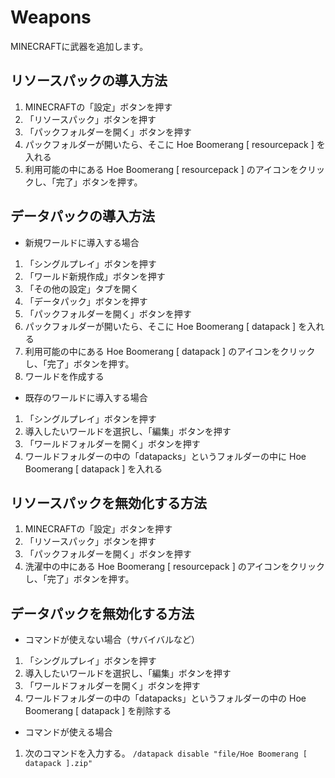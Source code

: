 # Weapons
MINECRAFTに武器を追加します。

## リソースパックの導入方法

1. MINECRAFTの「設定」ボタンを押す
2. 「リソースパック」ボタンを押す
3. 「パックフォルダーを開く」ボタンを押す
4. パックフォルダーが開いたら、そこに Hoe Boomerang [ resourcepack ] を入れる
5. 利用可能の中にある Hoe Boomerang [ resourcepack ] のアイコンをクリックし、「完了」ボタンを押す。

## データパックの導入方法

- 新規ワールドに導入する場合
1. 「シングルプレイ」ボタンを押す
2. 「ワールド新規作成」ボタンを押す
3. 「その他の設定」タブを開く
4. 「データパック」ボタンを押す
5. 「パックフォルダーを開く」ボタンを押す
6. パックフォルダーが開いたら、そこに Hoe Boomerang [ datapack ] を入れる
7. 利用可能の中にある Hoe Boomerang [ datapack ] のアイコンをクリックし、「完了」ボタンを押す。
8. ワールドを作成する

- 既存のワールドに導入する場合
1. 「シングルプレイ」ボタンを押す
2. 導入したいワールドを選択し、「編集」ボタンを押す
3. 「ワールドフォルダーを開く」ボタンを押す
4. ワールドフォルダーの中の「datapacks」というフォルダーの中に Hoe Boomerang [ datapack ] を入れる

## リソースパックを無効化する方法

1. MINECRAFTの「設定」ボタンを押す
2. 「リソースパック」ボタンを押す
3. 「パックフォルダーを開く」ボタンを押す
4. 洗濯中の中にある Hoe Boomerang [ resourcepack ] のアイコンをクリックし、「完了」ボタンを押す。

## データパックを無効化する方法

- コマンドが使えない場合（サバイバルなど）
1. 「シングルプレイ」ボタンを押す
2. 導入したいワールドを選択し、「編集」ボタンを押す
3. 「ワールドフォルダーを開く」ボタンを押す
4. ワールドフォルダーの中の「datapacks」というフォルダーの中の Hoe Boomerang [ datapack ] を削除する

- コマンドが使える場合
1. 次のコマンドを入力する。
`/datapack disable "file/Hoe Boomerang [ datapack ].zip"`
